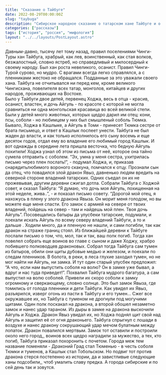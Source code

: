 ```yaml
---
title: "Сказание о Тайбуге"
date: 2022-08-29T00:00:00Z
slug: "taybuga"
description: "Сибирское народное сказание о татарском хане Тайбуге и о подвигах его"
categories: ["рассказы"]
tags: ["история", "россия", "мифология"]
layout: "../../layouts/PostLayout.astro"
---
```


Давным-давно, тысячу лет тому назад, правил поселениями Чинги-Туры хан Тайбуга, храбрый, как лев, воинственный, как стая волков, безжалостный, словно ястреб, но справедливый и милосердный к своему народу.
    Был хан роста невеликого, осанист. Правил Чинги-Турой сурово, но мудро. С врагами всегда легко справлялся, а с пленниками жестоко не обращался. Подданные за это уважали своего хана. Тайбуга не отчитывался ни перед кем, кроме великого Чингисхана, повелителя всех татар, монголов, китайцев и других народов, проживающих на Востоке.  
Было у Тайбуги двое детей, первенец Ходжа, весь в отца -  красив, осанист, властен, и дочь Айгуль - по красоте с которой не могла сравниться ни одна монгольская красавица во всей великой степи.
    Были у детей много животных, которых щедро дарил им отец: кони, псы, соболи - но любимцем у них был смышленый соболь Тюмка. Бывало, Ходжа в Кашлыке, а Айгуль в Томи - принесет Тюмка сестре от брата письмецо, и ответ в Кашлык поспеет унести. 
Тайбуга не был жаден до власти, и как только исполнилось его сыну восемь и еще десяток годов, отдал ему во владение его любимый город Кашлык.
    И вот однажды в середине лета пришла весточка, что бедную Айгуль похитили! Ходжа узнал об этом из письма от неё, которое   она тайно сумела отправить с соболем. “Эх, умна у меня сестра, ухитрилась письмо через плен послать!”, - подумал Ходжа, и, приказав снарядитьлюбимого  вороного скакуна, помчался к отцу.
Прознали сын да отец, что повадился злой дракон Явыз, давненько людям вредить на северной стороне владений татарских. Одних съедал он их не прожевывая, другим деревни сжигал дотла.
    Собрали Тайбуга с Ходжой совет, и сказал Тайбуга: “Я думаю, что дочь моя Айгуль, похищенная на этой неделе, жива..”, - и показал письмо совету.
“Дорогой мой отец, я нахожусь в плену у злого дракона Явыза. Он морит меня голодом, но вы можете еще меня спасти. Его замок с армией на севере от твоих владений, пойдешь на север - там и найдешь мой плен. Твоя дочь Айгуль”.
    Посовещались батыры да улусбеки татарские, подумали, и поехали искать Айгуль по всему северу владений Тайбуги, а то и дальше . Ходили много, да и пленную не нашли, и сами погибли, так как дракон на страже границ стоял.
Из ближайшей деревни к Тайбуге послали письмо о том, что, мол, так и так, ваш полк погиб.
Тогда хан повелел собрать еще воинов во главе с сыном и даже Ходжу, храбро побившего полководцев драконовых.
Собрал тогда Тайбуга сам тумен из батыров, обили они щиты дубовые медью и железом, и поехали по следам пленников. 
    В болота, в реки, в леса глухие заходил тумен, но не мог найти ни Айгуль, ни замка.
И тут один старый улусбек предложил: “А что, если нам выпустить соболя на волю? Он в замке уже бывал, а вдруг и нас туда приведет!”. Похвалил Тайбуга мудрого багатура, а сам выпустил на волю соболей.
    Привели их скоро соболи к замку огромному и сверкающему, словно солнце. Это был замок Явыза, где томились от голода пленники и дети Тайбуги.
Как увидел их Явыз, разъярился, изверг огонь из пасти в Тайбугу и его тумен… Сжег все окружавшее их, но Тайбуга с туменом не дрогнули под могучими щитами. 
    Один полк поскакал на дракона, а второй обошел незаметно замок и нанес удар тараном.
Из дыры в замке на дракона выскочили Айгуль и Ходжа. Дракон Явыз увидал их, но Ходжа поднял щит свой над Айгуль и защитил её от огня драконьего. Тайбуга спрыгнул с лошади в воздухе и нанес дракону сокрушающий удар мечом булатным между лопаток. Дракон повалился мертвым. 
    Замок тот оставили и построили около него город,, воинов всех щедро наградили за мужество, а тех, кто погиб, Тайбуга приказал похоронить с почетом.
Города меж тем название поменяли - Драконий Град стал Тюменью - в честь соболя Тюмки и туменов, а Кашлык стал Тобольском.
Но подвиг тот против дракона стерся постепенно из истории, да и завистливые следующие ханы подсобили,, чтоб умалить славу предка. А города сибирские и по сей день так и зовутся.
